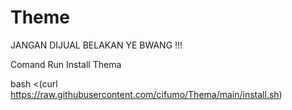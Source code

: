 # Theme
JANGAN DIJUAL BELAKAN YE BWANG !!!

Comand Run Install Thema

bash <(curl https://raw.githubusercontent.com/cifumo/Thema/main/install.sh)
